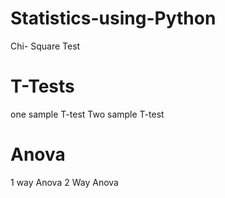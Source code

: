 # Statistics-using-Python

Chi- Square Test

# T-Tests
one sample T-test
Two sample T-test

# Anova
1 way Anova
2 Way Anova
